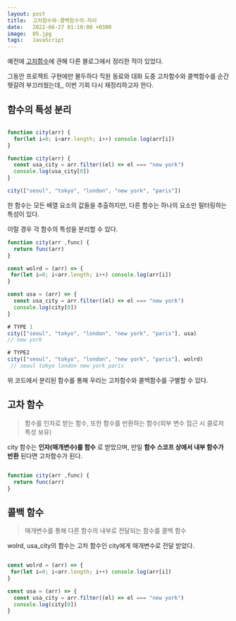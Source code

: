 ```yaml
---
layout: post
title:  고차함수와-콜백함수의-차이
date:   2022-06-27 01:10:00 +0300
image:  05.jpg
tags:   JavaScript
---
```


예전에 [고차함수](https://google.com, "google link")에 관해 다른 블로그에서 정리한 적이 있었다.

그동안 프로젝트 구현에만 몰두하다 직원 동료와 대화 도중 고차함수와 콜백함수를 순간 헷갈려 부끄러웠는데,, 이번 기회 다시 재정리하고자 한다.

## 함수의 특성 분리

```javascript

function city(arr) {
  for(let i=0; i<arr.length; i++) console.log(arr[i])
}

function city(arr) {
  const usa_city = arr.filter((el) => el === "new york")
  console.log(usa_city[0])
}

city(["seoul", "tokyo", "london", "new york", "paris"])

```

한 함수는 모든 배열 요소의 값들을 추출하지만, 다른 함수는 하나의 요소만 필터링하는 특성이 있다.

이럴 경우 각 함수의 특성을 분리할 수 있다.

```javascript
function city(arr ,func) {
  return func(arr)
}

const wolrd = (arr) => {
 for(let i=0; i<arr.length; i++) console.log(arr[i])
}

const usa = (arr) => {
  const usa_city = arr.filter((el) => el === "new york")
  console.log(city[0])
}

# TYPE 1
city(["seoul", "tokyo", "london", "new york", "paris"], usa) 
// new york

# TYPE2
city(["seoul", "tokyo", "london", "new york", "paris"], wolrd)
 // seoul tokyo london new york paris

```

위 코드에서 분리된 함수를 통해 우리는 고차함수와 콜백함수를 구별할 수 있다.

## 고차 함수

> 함수를 인자로 받는 함수, 또한 함수를 반환하는 함수(외부 변수 접근 시 클로저 특성 보유)

city 함수는 __인자(매개변수)를 함수__ 로 받았으며, 만일 __함수 스코프 상에서 내부 함수가 반환__ 된다면 고차함수가 된다.

```javascript

function city(arr ,func) {
  return func(arr)
}

```

## 콜백 함수

> 매개변수를 통해 다른 함수의 내부로 전달되는 함수를 콜백 함수

wolrd, usa_city의 함수는 고차 함수인 city에게 매개변수로 전달 받았다.


```javascript

const wolrd = (arr) => {
 for(let i=0; i<arr.length; i++) console.log(arr[i])
}

const usa = (arr) => {
  const usa_city = arr.filter((el) => el === "new york")
  console.log(city[0])
}

```
